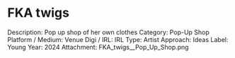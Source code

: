 # FKA twigs

Description: Pop up shop of her own clothes
Category: Pop-Up Shop
Platform / Medium: Venue
Digi / IRL: IRL
Type: Artist
Approach: Ideas
Label: Young
Year: 2024
Attachment: FKA_twigs__Pop_Up_Shop.png